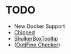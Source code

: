 <!--
 Copyright (c) 2023 Jqshuv
 
 This software is released under the MIT License.
 https://opensource.org/licenses/MIT
-->

# TODO

* New Docker Support
* [Chipped](https://www.curseforge.com/minecraft/mc-mods/chipped)
* [ShulkerBoxTooltip](https://www.curseforge.com/minecraft/mc-mods/shulkerboxtooltip)
* ([OptiFine Checker](https://www.curseforge.com/minecraft/mc-mods/optifine-checker))
